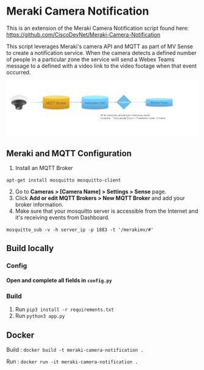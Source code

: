 # Meraki Camera Notification

This is an extension of the Meraki Camera Notification script found here: https://github.com/CiscoDevNet/Meraki-Camera-Notification

This script leverages Meraki's camera API and MQTT as part of MV Sense to create a notification service. When the camera detects a defined number of people in a particular zone the service will send a Webex Teams message to a defined with a video link to the video footage when that event occurred.

![](/docs/digram.png)

## Meraki and MQTT Configuration

1. Install an MQTT Broker

`apt-get install mosquitto mosquitto-client`

2. Go to **Cameras > [Camera Name] > Settings > Sense** page.
3. Click **Add or edit MQTT Brokers > New MQTT Broker** and add your broker information.
4. Make sure that your mosquitto server is accessible from the Internet and it's receiving events from Dashboard.

`mosquitto_sub -v -h server_ip -p 1883 -t '/merakimv/#'`


## Build locally
### Config
#### Open and complete all fields in `config.py`

### Build
1. Run `pip3 install -r requirements.txt`
2. Run `python3 app.py`

## Docker

Build : `docker build -t meraki-camera-notification .`

Run : `docker run -it meraki-camera-notification .`
